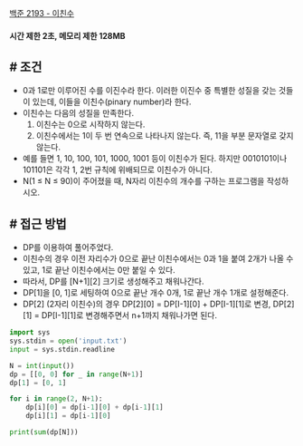 
[백준 2193 - 이친수](https://www.acmicpc.net/problem/2193)

#### **시간 제한 2초, 메모리 제한 128MB**

## **# 조건**

- 0과 1로만 이루어진 수를 이진수라 한다. 이러한 이진수 중 특별한 성질을 갖는 것들이 있는데, 이들을 이친수(pinary number)라 한다. 
- 이친수는 다음의 성질을 만족한다.
	1. 이친수는 0으로 시작하지 않는다.
	2. 이친수에서는 1이 두 번 연속으로 나타나지 않는다. 즉, 11을 부분 문자열로 갖지 않는다.
- 예를 들면 1, 10, 100, 101, 1000, 1001 등이 이친수가 된다. 하지만 0010101이나 101101은 각각 1, 2번 규칙에 위배되므로 이친수가 아니다.
- N(1 ≤ N ≤ 90)이 주어졌을 때, N자리 이친수의 개수를 구하는 프로그램을 작성하시오.

## **# 접근 방법**

- DP를 이용하여 풀어주었다.
- 이친수의 경우 이전 자리수가 0으로 끝난 이친수에서는 0과 1을 붙여 2개가 나올 수 있고, 1로 끝난 이친수에서는 0만 붙일 수 있다.
- 따라서, DP를 [N+1][2] 크기로 생성해주고 채워나간다.
- DP[1]을 [0, 1]로 세팅하여 0으로 끝난 개수 0개, 1로 끝난 개수 1개로 설정해준다.
- DP[2] (2자리 이친수)의 경우 DP[2][0] = DP[I-1][0] + DP[I-1][1]로 변경, DP[2][1] = DP[I-1][1]로 변경해주면서 n+1까지 채워나가면 된다.

```python
import sys
sys.stdin = open('input.txt')
input = sys.stdin.readline

N = int(input())
dp = [[0, 0] for _ in range(N+1)]
dp[1] = [0, 1]

for i in range(2, N+1):
    dp[i][0] = dp[i-1][0] + dp[i-1][1]
    dp[i][1] = dp[i-1][0]

print(sum(dp[N]))
```